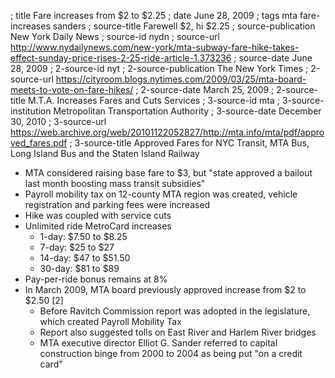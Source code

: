 ; title Fare increases from $2 to $2.25
; date June 28, 2009
; tags mta fare-increases sanders
; source-title Farewell $2, hi $2.25
; source-publication New York Daily News
; source-id nydn
; source-url http://www.nydailynews.com/new-york/mta-subway-fare-hike-takes-effect-sunday-price-rises-2-25-ride-article-1.373236
; source-date June 28, 2009
; 2-source-id nyt
; 2-source-publication The New York Times
; 2-source-url https://cityroom.blogs.nytimes.com/2009/03/25/mta-board-meets-to-vote-on-fare-hikes/
; 2-source-date March 25, 2009
; 2-source-title M.T.A. Increases Fares and Cuts Services
; 3-source-id mta
; 3-source-institution Metropolitan Transportation Authority
; 3-source-date December 30, 2010
; 3-source-url https://web.archive.org/web/20101122052827/http://mta.info/mta/pdf/approved_fares.pdf
; 3-source-title Approved Fares for NYC Transit, MTA Bus, Long Island Bus and the Staten Island Railway

- MTA considered raising base fare to $3, but "state approved a bailout last month boosting mass transit subsidies"
- Payroll mobility tax on 12-county MTA region was created, vehicle registration and parking fees were increased
- Hike was coupled with service cuts
- Unlimited ride MetroCard increases
  - 1-day: $7.50 to $8.25
  - 7-day: $25 to $27
  - 14-day: $47 to $51.50
  - 30-day: $81 to $89
- Pay-per-ride bonus remains at 8%
- In March 2009, MTA board previously approved increase from $2 to $2.50 [2]
  - Before Ravitch Commission report was adopted in the legislature, which created Payroll Mobility Tax
  - Report also suggested tolls on East River and Harlem River bridges
  - MTA executive director Elliot G. Sander referred to capital construction binge from 2000 to 2004 as being put "on a credit card"
